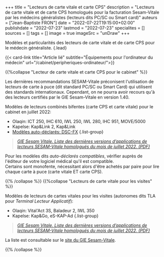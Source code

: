+++
title = "Lecteurs de carte vitale et carte CPS"
description = "Lecteurs de carte vitale et de carte CPS homologués pour la facturation Sesam-Vitale par les médecins généralistes (lecteurs dits PC/SC ou Smart card)"
auteurs = ["Jean-Baptiste FRON"]
date = "2022-07-22T19:15:00+02:00"
publishdate = "2022-07-23"
lastmod = "2022-07-23"
specialites = []
sources = []
tags = []
image = true
imageSrc = "unDraw"
+++

Modèles et particularités des lecteurs de carte vitale et de carte CPS pour le médecin généraliste.
{.lead}

{{< card-link title="Article lié" subtitle="Équipements pour l'ordinateur du médecin" url="/cabinet/peripheriques-ordinateur/">}}

{{%collapse "Lecteur de carte vitale et carte CPS pour le cabinet" %}}

Les dernières recommandations SESAM-Vitale préconisent l'utilisation de lecteurs de carte à puce (dit standard PC/SC ou Smart Card) qui utilisent des standards internationaux. Cependant, on ne pourra avoir recours qu'à des lecteurs certifiés par le GIE Sesam-Vitale en version 1.40.

Modèles de lecteurs combinés bifentes (carte CPS et carte vitale) pour le cabinet en juillet 2022:

- Olaqin: ICT 250, IHC 610, IWL 250, IWL 280, IHC 951, MOVE/5000
- Kapelse: Kap&Link 2, Kap&Link
- [Modèles auto-déclarés: DSC-FX](https://www.sesam-vitale.fr/web/sesam-vitale/catalogue-produits)
{.list-group}

> *[GIE Sesam Vitale. Liste des dernières versions d’applications de lecteurs SESAM-Vitale
homologués du mois de juillet 2022. (PDF)](https://industriels.sesam-vitale.fr/documents/10192/3574897/Liste+des+derni%C3%A8res+versions+d%27applications+de+lecteurs+homologu%C3%A9s+SESAM-Vitale)*

Pour les modèles dits *auto-déclarés compatibles*, vérifier auprès de l'éditeur de votre logiciel médical qu'il est compatible.  
Certains sont monofente, nécessitant alors d'être achetés par paire pour lire chaque carte à puce (carte vitale ET carte CPS).

{{% /collapse %}}
{{%collapse "Lecteurs de carte vitale pour les visites" %}}

Modèles de lecteurs de cartes vitales pour les visites (autonomes dits TLA pour *Terminal Lecteur Applicatif*):

- Olaqin: Vital'Act 3S, Baladeur 2, IWL 350
- Kapelse: Kap&Go, eS-KAP-Ad
{.list-group}

> *[GIE Sesam Vitale. Liste des dernières versions d’applications de lecteurs SESAM-Vitale
homologués du mois de juillet 2022. (PDF)](https://industriels.sesam-vitale.fr/documents/10192/3574897/Liste+des+derni%C3%A8res+versions+d%27applications+de+lecteurs+homologu%C3%A9s+SESAM-Vitale)*

La liste est consultable sur le [site du GIE Sesam-Vitale](https://www.sesam-vitale.fr/web/sesam-vitale/catalogue-produits).

{{% /collapse %}}
